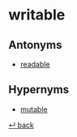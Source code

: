 writable
========

Antonyms
--------

  - [readable](readable.md)

Hypernyms
---------

  - [mutable](mutable.md)

[↵ back](README.md)